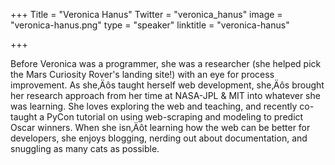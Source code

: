 +++
Title = "Veronica Hanus"
Twitter = "veronica_hanus"
image = "veronica-hanus.png"
type = "speaker"
linktitle = "veronica-hanus"

+++

Before Veronica was a programmer, she was a researcher (she helped pick the Mars Curiosity Rover's landing site!) with an eye for process improvement. As she‚Äôs taught herself web development, she‚Äôs brought her research approach from her time at NASA-JPL & MIT into whatever she was learning.  She loves exploring the web and teaching, and recently co-taught a PyCon tutorial on using web-scraping and modeling to predict Oscar winners. When she isn‚Äôt learning how the web can be better for developers, she enjoys blogging, nerding out about documentation, and snuggling as many cats as possible.

